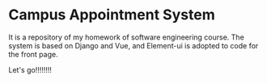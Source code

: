 # Campus Appointment System
It is a repository of my homework of software engineering course. 
The system is based on Django and Vue, and Element-ui is adopted to code for the front page.

Let's go!!!!!!!!




